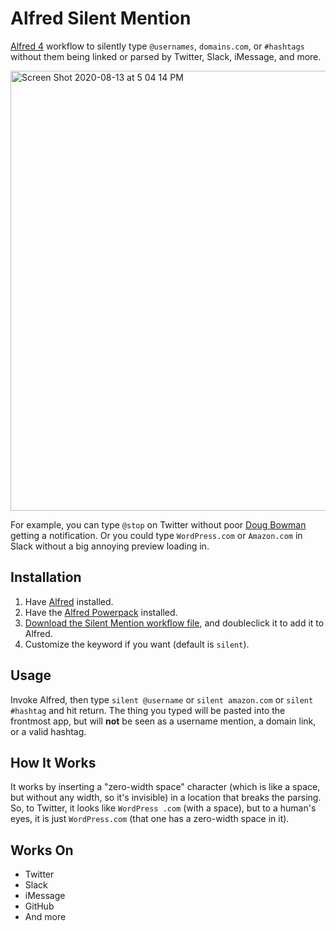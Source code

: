 # Alfred Silent Mention
[Alfred 4][alfred] workflow to silently type `@usernames`, `domains.com`, or `#hashtags` without them being linked or parsed by Twitter, Slack, iMessage, and more.

<img width="704" alt="Screen Shot 2020-08-13 at 5 04 14 PM" src="https://user-images.githubusercontent.com/353790/90187047-2b991e80-dd87-11ea-97cf-0066a7fcc579.png">

For example, you can type `@stop` on Twitter without poor [Doug Bowman][stop] getting a notification.
Or you could type `WordPress.com` or `Amazon.com` in Slack without a big annoying preview loading in.

## Installation
1. Have [Alfred][alfred] installed.
2. Have the [Alfred Powerpack][powerpack] installed.
3. [Download the Silent Mention workflow file][download], and doubleclick it to add it to Alfred.
4. Customize the keyword if you want (default is `silent`).

## Usage
Invoke Alfred, then type `silent @username` or `silent amazon.com` or `silent #hashtag` and hit return. The thing you typed will be pasted into the frontmost app, but will **not** be seen as a username mention, a domain link, or a valid hashtag.

## How It Works
It works by inserting a "zero-width space" character (which is like a space, but without any width, so it's invisible) in a location that breaks the parsing. So, to Twitter, it looks like `WordPress .com` (with a space), but to a human's eyes, it is just `WordPress​.com` (that one has a zero-width space in it).

## Works On
* Twitter
* Slack
* iMessage
* GitHub
* And more

[download]: https://github.com/markjaquith/Alfred-Silent-Mention/raw/main/Silent%20Mention.alfredworkflow
[stop]: https://twitter.com/stop
[alfred]: https://www.alfredapp.com/
[powerpack]: https://www.alfredapp.com/powerpack/
